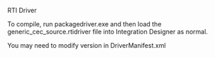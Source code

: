 RTI Driver

To compile, run packagedriver.exe and then load the generic_cec_source.rtidriver file into Integration Designer as normal.

You may need to modify version in DriverManifest.xml